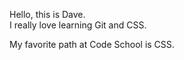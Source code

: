Hello, this is Dave.  
I really love learning Git and CSS.

My favorite path at Code School is CSS.
